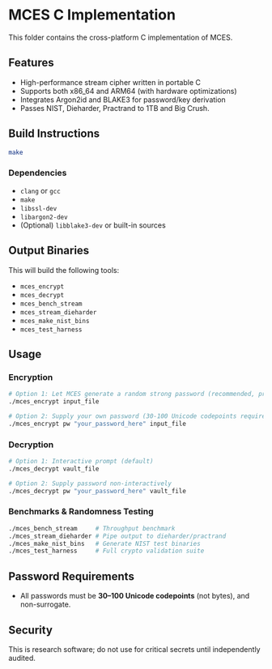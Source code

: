 # MCES C Implementation

This folder contains the cross-platform C implementation of MCES.

## Features

- High-performance stream cipher written in portable C
- Supports both x86_64 and ARM64 (with hardware optimizations)
- Integrates Argon2id and BLAKE3 for password/key derivation
- Passes NIST, Dieharder, Practrand to 1TB and Big Crush.

## Build Instructions

```sh
make
```

### Dependencies

- `clang` or `gcc`
- `make`
- `libssl-dev`
- `libargon2-dev`
- (Optional) `libblake3-dev` or built-in sources

## Output Binaries

This will build the following tools:
- `mces_encrypt`
- `mces_decrypt`
- `mces_bench_stream`
- `mces_stream_dieharder`
- `mces_make_nist_bins`
- `mces_test_harness`

## Usage

### **Encryption**
```sh
# Option 1: Let MCES generate a random strong password (recommended, prints to console)
./mces_encrypt input_file

# Option 2: Supply your own password (30-100 Unicode codepoints required)
./mces_encrypt pw "your_password_here" input_file
```

### **Decryption**
```sh
# Option 1: Interactive prompt (default)
./mces_decrypt vault_file

# Option 2: Supply password non-interactively
./mces_decrypt pw "your_password_here" vault_file
```

### **Benchmarks & Randomness Testing**
```sh
./mces_bench_stream     # Throughput benchmark
./mces_stream_dieharder # Pipe output to dieharder/practrand
./mces_make_nist_bins   # Generate NIST test binaries
./mces_test_harness     # Full crypto validation suite
```

## **Password Requirements**
- All passwords must be **30–100 Unicode codepoints** (not bytes), and non-surrogate.

## Security

This is research software; do not use for critical secrets until independently audited.

